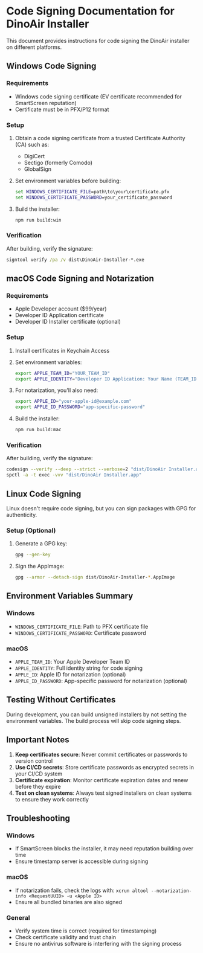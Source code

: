 # Code Signing Documentation for DinoAir Installer

This document provides instructions for code signing the DinoAir installer on different platforms.

## Windows Code Signing

### Requirements
- Windows code signing certificate (EV certificate recommended for SmartScreen reputation)
- Certificate must be in PFX/P12 format

### Setup
1. Obtain a code signing certificate from a trusted Certificate Authority (CA) such as:
   - DigiCert
   - Sectigo (formerly Comodo)
   - GlobalSign

2. Set environment variables before building:
   ```cmd
   set WINDOWS_CERTIFICATE_FILE=path\to\your\certificate.pfx
   set WINDOWS_CERTIFICATE_PASSWORD=your_certificate_password
   ```

3. Build the installer:
   ```cmd
   npm run build:win
   ```

### Verification
After building, verify the signature:
```cmd
signtool verify /pa /v dist\DinoAir-Installer-*.exe
```

## macOS Code Signing and Notarization

### Requirements
- Apple Developer account ($99/year)
- Developer ID Application certificate
- Developer ID Installer certificate (optional)

### Setup
1. Install certificates in Keychain Access

2. Set environment variables:
   ```bash
   export APPLE_TEAM_ID="YOUR_TEAM_ID"
   export APPLE_IDENTITY="Developer ID Application: Your Name (TEAM_ID)"
   ```

3. For notarization, you'll also need:
   ```bash
   export APPLE_ID="your-apple-id@example.com"
   export APPLE_ID_PASSWORD="app-specific-password"
   ```

4. Build the installer:
   ```bash
   npm run build:mac
   ```

### Verification
After building, verify the signature:
```bash
codesign --verify --deep --strict --verbose=2 "dist/DinoAir Installer.app"
spctl -a -t exec -vvv "dist/DinoAir Installer.app"
```

## Linux Code Signing

Linux doesn't require code signing, but you can sign packages with GPG for authenticity.

### Setup (Optional)
1. Generate a GPG key:
   ```bash
   gpg --gen-key
   ```

2. Sign the AppImage:
   ```bash
   gpg --armor --detach-sign dist/DinoAir-Installer-*.AppImage
   ```

## Environment Variables Summary

### Windows
- `WINDOWS_CERTIFICATE_FILE`: Path to PFX certificate file
- `WINDOWS_CERTIFICATE_PASSWORD`: Certificate password

### macOS
- `APPLE_TEAM_ID`: Your Apple Developer Team ID
- `APPLE_IDENTITY`: Full identity string for code signing
- `APPLE_ID`: Apple ID for notarization (optional)
- `APPLE_ID_PASSWORD`: App-specific password for notarization (optional)

## Testing Without Certificates

During development, you can build unsigned installers by not setting the environment variables. The build process will skip code signing steps.

## Important Notes

1. **Keep certificates secure**: Never commit certificates or passwords to version control
2. **Use CI/CD secrets**: Store certificate passwords as encrypted secrets in your CI/CD system
3. **Certificate expiration**: Monitor certificate expiration dates and renew before they expire
4. **Test on clean systems**: Always test signed installers on clean systems to ensure they work correctly

## Troubleshooting

### Windows
- If SmartScreen blocks the installer, it may need reputation building over time
- Ensure timestamp server is accessible during signing

### macOS
- If notarization fails, check the logs with: `xcrun altool --notarization-info <RequestUUID> -u <Apple ID>`
- Ensure all bundled binaries are also signed

### General
- Verify system time is correct (required for timestamping)
- Check certificate validity and trust chain
- Ensure no antivirus software is interfering with the signing process